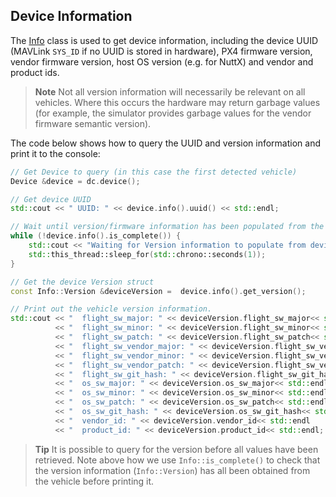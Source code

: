 ## Device Information

The [Info](../api_reference/classdronecore_1_1_info.md) class is used to get device information, including the device UUID (MAVLink `SYS_ID` if no UUID is stored in hardware), PX4 firmware version, vendor firmware version, host OS version (e.g. for NuttX) and vendor and product ids. 

> **Note** Not all version information will necessarily be relevant on all vehicles. Where this occurs the 
hardware may return garbage values (for example, the simulator provides garbage values for the vendor 
firmware semantic version).

The code below shows how to query the UUID and version information and print it to the console:

```cpp
// Get Device to query (in this case the first detected vehicle)
Device &device = dc.device();

// Get device UUID
std::cout << " UUID: " << device.info().uuid() << std::endl;

// Wait until version/firmware information has been populated from the vehicle
while (!device.info().is_complete()) {
    std::cout << "Waiting for Version information to populate from device." << std::endl;
    std::this_thread::sleep_for(std::chrono::seconds(1));
}

// Get the device Version struct
const Info::Version &deviceVersion =  device.info().get_version();

// Print out the vehicle version information.
std::cout << "  flight_sw_major: " << deviceVersion.flight_sw_major<< std::endl
          << "  flight_sw_minor: " << deviceVersion.flight_sw_minor<< std::endl
          << "  flight_sw_patch: " << deviceVersion.flight_sw_patch<< std::endl
          << "  flight_sw_vendor_major: " << deviceVersion.flight_sw_vendor_major<< std::endl
          << "  flight_sw_vendor_minor: " << deviceVersion.flight_sw_vendor_minor<< std::endl
          << "  flight_sw_vendor_patch: " << deviceVersion.flight_sw_vendor_patch<< std::endl
          << "  flight_sw_git_hash: " << deviceVersion.flight_sw_git_hash<< std::endl
          << "  os_sw_major: " << deviceVersion.os_sw_major<< std::endl
          << "  os_sw_minor: " << deviceVersion.os_sw_minor<< std::endl
          << "  os_sw_patch: " << deviceVersion.os_sw_patch<< std::endl
          << "  os_sw_git_hash: " << deviceVersion.os_sw_git_hash<< std::endl
          << "  vendor_id: " << deviceVersion.vendor_id<< std::endl
          << "  product_id: " << deviceVersion.product_id<< std::endl;
```

> **Tip** It is possible to query for the version before all values have been retrieved. Note above how we use `Info::is_complete()` to check that the version information (`Info::Version`) has all been obtained from the vehicle before printing it.
